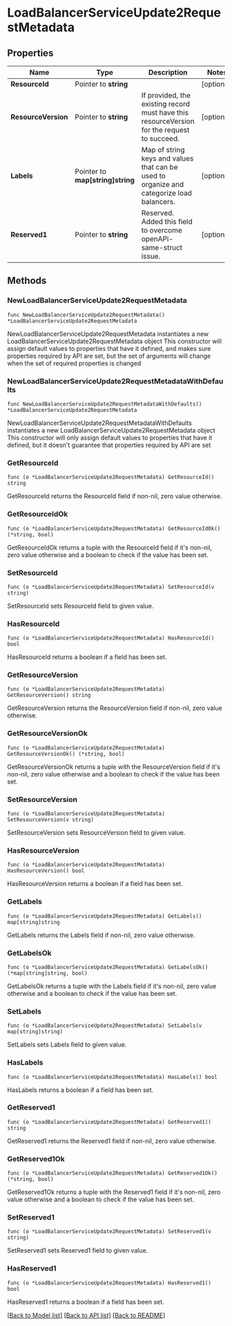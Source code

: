 # LoadBalancerServiceUpdate2RequestMetadata

## Properties

Name | Type | Description | Notes
------------ | ------------- | ------------- | -------------
**ResourceId** | Pointer to **string** |  | [optional] 
**ResourceVersion** | Pointer to **string** | If provided, the existing record must have this resourceVersion for the request to succeed. | [optional] 
**Labels** | Pointer to **map[string]string** | Map of string keys and values that can be used to organize and categorize load balancers. | [optional] 
**Reserved1** | Pointer to **string** | Reserved. Added this field to overcome openAPi-same-struct issue. | [optional] 

## Methods

### NewLoadBalancerServiceUpdate2RequestMetadata

`func NewLoadBalancerServiceUpdate2RequestMetadata() *LoadBalancerServiceUpdate2RequestMetadata`

NewLoadBalancerServiceUpdate2RequestMetadata instantiates a new LoadBalancerServiceUpdate2RequestMetadata object
This constructor will assign default values to properties that have it defined,
and makes sure properties required by API are set, but the set of arguments
will change when the set of required properties is changed

### NewLoadBalancerServiceUpdate2RequestMetadataWithDefaults

`func NewLoadBalancerServiceUpdate2RequestMetadataWithDefaults() *LoadBalancerServiceUpdate2RequestMetadata`

NewLoadBalancerServiceUpdate2RequestMetadataWithDefaults instantiates a new LoadBalancerServiceUpdate2RequestMetadata object
This constructor will only assign default values to properties that have it defined,
but it doesn't guarantee that properties required by API are set

### GetResourceId

`func (o *LoadBalancerServiceUpdate2RequestMetadata) GetResourceId() string`

GetResourceId returns the ResourceId field if non-nil, zero value otherwise.

### GetResourceIdOk

`func (o *LoadBalancerServiceUpdate2RequestMetadata) GetResourceIdOk() (*string, bool)`

GetResourceIdOk returns a tuple with the ResourceId field if it's non-nil, zero value otherwise
and a boolean to check if the value has been set.

### SetResourceId

`func (o *LoadBalancerServiceUpdate2RequestMetadata) SetResourceId(v string)`

SetResourceId sets ResourceId field to given value.

### HasResourceId

`func (o *LoadBalancerServiceUpdate2RequestMetadata) HasResourceId() bool`

HasResourceId returns a boolean if a field has been set.

### GetResourceVersion

`func (o *LoadBalancerServiceUpdate2RequestMetadata) GetResourceVersion() string`

GetResourceVersion returns the ResourceVersion field if non-nil, zero value otherwise.

### GetResourceVersionOk

`func (o *LoadBalancerServiceUpdate2RequestMetadata) GetResourceVersionOk() (*string, bool)`

GetResourceVersionOk returns a tuple with the ResourceVersion field if it's non-nil, zero value otherwise
and a boolean to check if the value has been set.

### SetResourceVersion

`func (o *LoadBalancerServiceUpdate2RequestMetadata) SetResourceVersion(v string)`

SetResourceVersion sets ResourceVersion field to given value.

### HasResourceVersion

`func (o *LoadBalancerServiceUpdate2RequestMetadata) HasResourceVersion() bool`

HasResourceVersion returns a boolean if a field has been set.

### GetLabels

`func (o *LoadBalancerServiceUpdate2RequestMetadata) GetLabels() map[string]string`

GetLabels returns the Labels field if non-nil, zero value otherwise.

### GetLabelsOk

`func (o *LoadBalancerServiceUpdate2RequestMetadata) GetLabelsOk() (*map[string]string, bool)`

GetLabelsOk returns a tuple with the Labels field if it's non-nil, zero value otherwise
and a boolean to check if the value has been set.

### SetLabels

`func (o *LoadBalancerServiceUpdate2RequestMetadata) SetLabels(v map[string]string)`

SetLabels sets Labels field to given value.

### HasLabels

`func (o *LoadBalancerServiceUpdate2RequestMetadata) HasLabels() bool`

HasLabels returns a boolean if a field has been set.

### GetReserved1

`func (o *LoadBalancerServiceUpdate2RequestMetadata) GetReserved1() string`

GetReserved1 returns the Reserved1 field if non-nil, zero value otherwise.

### GetReserved1Ok

`func (o *LoadBalancerServiceUpdate2RequestMetadata) GetReserved1Ok() (*string, bool)`

GetReserved1Ok returns a tuple with the Reserved1 field if it's non-nil, zero value otherwise
and a boolean to check if the value has been set.

### SetReserved1

`func (o *LoadBalancerServiceUpdate2RequestMetadata) SetReserved1(v string)`

SetReserved1 sets Reserved1 field to given value.

### HasReserved1

`func (o *LoadBalancerServiceUpdate2RequestMetadata) HasReserved1() bool`

HasReserved1 returns a boolean if a field has been set.


[[Back to Model list]](../README.md#documentation-for-models) [[Back to API list]](../README.md#documentation-for-api-endpoints) [[Back to README]](../README.md)


